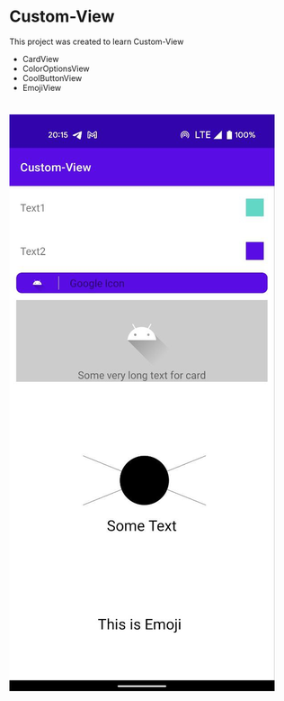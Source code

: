 # Custom-View

This project was created to learn Custom-View

* CardView
* ColorOptionsView
* CoolButtonView
* EmojiView
# ![alt text](https://github.com/PanVova/Custom-View/blob/main/2022-01-07%2020.15.54.jpg)
